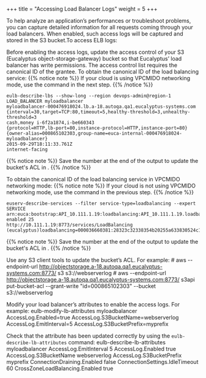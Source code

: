 +++
title = "Accessing Load Balancer Logs"
weight = 5
+++

To help analyze an application’s performances or troubleshoot problems, you can capture detailed information for all requests coming through your load balancers. When enabled, such access logs will be captured and stored in the S3 bucket.To access ELB logs: 

Before enabling the access logs, update the access control of your S3 (Eucalyptus object-storage-gateway) bucket so that Eucalyptus’ load balancer has write permissions. The access control list requires the canonical ID of the grantee. To obtain the canonical ID of the load balancing service: 
{{% notice note %}}
If your cloud is using VPCMIDO networking mode, use the command in the next step. 
{{% /notice %}}

    eulb-describe-lbs --show-long --region devops-admin@region-1
    LOAD_BALANCER myloadbalancer	
    myloadbalancer-000476918024.lb.a-18.autoqa.qa1.eucalyptus-systems.com			
    {interval=30,target=TCP:80,timeout=5,healthy-threshold=3,unhealthy-threshold=3	
    cash,money i-6f2a1874,i-be660343	
    {protocol=HTTP,lb-port=80,instance-protocol=HTTP,instance-port=80}					
    {owner-alias=000865102303,group-name=euca-internal-000476918024-myloadbalancer}		
    2015-09-29T18:11:33.761Z	
    internet-facing


{{% notice note %}}
Save the number at the end of the output to update the bucket's ACL in . 
{{% /notice %}}


To obtain the canonical ID of the load balancing service in VPCMIDO networking mode: 
{{% notice note %}}
If your cloud is not using VPCMIDO networking mode, use the command in the previous step. 
{{% /notice %}}

    euserv-describe-services --filter service-type=loadbalancing --expert
    SERVICE arn:euca:bootstrap:API_10.111.1.19:loadbalancing:API_10.111.1.19.loadbalancing/ enabled 25 
    http://10.111.1.19:8773/services/LoadBalancing 
    (eucalyptus)loadbalancing=000036660381:28323c32338354b20255a633830524c1224434cb1a5254c1d614614841586042


{{% notice note %}}
Save the number at the end of the output to update the bucket's ACL in . 
{{% /notice %}}


Use any S3 client tools to update the bucket’s ACL. For example: 
    # aws --endpoint-url http://objectstorage.a-18.autoqa.qa1.eucalyptus-systems.com:8773/ s3 s3://webserverlog
    # aws --endpoint-url http://objectstorage.a-18.autoqa.qa1.eucalyptus-systems.com:8773/ s3api put-bucket-acl --grant-write "id=000865102303" --bucket s3://webserverlog

Modify your load balancer’s attributes to enable the access logs. For example: 
    eulb-modify-lb-attributes myloadbalancer AccessLog.Enabled=true AccessLog.S3BucketName=webserverlog AccessLog.EmitInterval=5 AccessLog.S3BucketPrefix=myprefix

Check that the attribute has been updated correctly by using the `eulb-describe-lb-attributes` command: 
    eulb-describe-lb-attributes myloadbalancer
    AccessLog.EmitInterval  5
    AccessLog.Enabled true
    AccessLog.S3BucketName  webserverlog
    AccessLog.S3BucketPrefix  myprefix
    ConnectionDraining.Enabled  false
    ConnectionSettings.IdleTimeout 60
    CrossZoneLoadBalancing.Enabled true      

